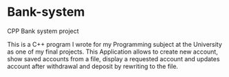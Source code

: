# Bank-system
CPP Bank system project


This is a C++ program I wrote for my Programming subject at the University as one of my final projects.
This Application allows to create new account, show saved accounts from a file, display a requested account and updates account after withdrawal and deposit by rewriting to the file.
